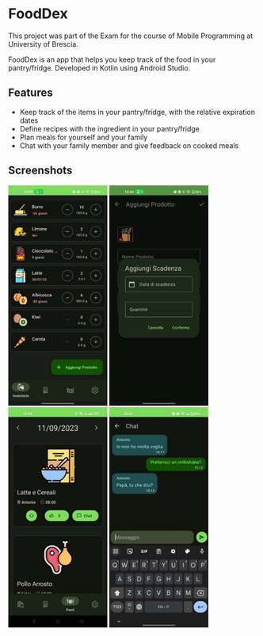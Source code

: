 # FoodDex

This project was part of the Exam for the course of Mobile Programming at University of Brescia.

FoodDex is an app that helps you keep track of the food in your pantry/fridge.
Developed in Kotlin using Android Studio.

Features
---

- Keep track of the items in your pantry/fridge, with the relative expiration dates
- Define recipes with the ingredient in your pantry/fridge
- Plan meals for yourself and your family
- Chat with your family member and give feedback on cooked meals

Screenshots
---
<img src="images/inventory.jpg" alt="drawing" width="200"/>
<img src="images/expiration.jpg" alt="drawing" width="200"/>
<img src="images/meals.jpg" alt="drawing" width="200"/>
<img src="images/chat.jpg" alt="drawing" width="200"/>
